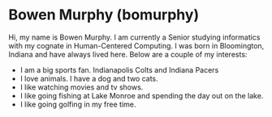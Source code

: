 # Bowen Murphy (bomurphy)

Hi, my name is Bowen Murphy. I am currently a Senior studying informatics with my cognate in Human-Centered Computing. 
I was born in Bloomington, Indiana and have always lived here. Below are a couple of my interests:

* I am a big sports fan. Indianapolis Colts and Indiana Pacers 
* I love animals. I have a dog and two cats. 
* I like watching movies and tv shows. 
* I like going fishing at Lake Monroe and spending the day out on the lake. 
* I like going golfing in my free time. 
 
